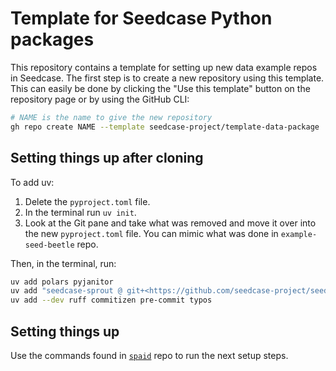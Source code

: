 # Template for Seedcase Python packages

This repository contains a template for setting up new data example
repos in Seedcase. The first step is to create a new repository using
this template. This can easily be done by clicking the "Use this
template" button on the repository page or by using the GitHub CLI:

``` bash
# NAME is the name to give the new repository
gh repo create NAME --template seedcase-project/template-data-package
```

## Setting things up after cloning

To add uv:

1.  Delete the `pyproject.toml` file.
2.  In the terminal run `uv init`.
3.  Look at the Git pane and take what was removed and move it over into
    the new `pyproject.toml` file. You can mimic what was done in
    `example-seed-beetle` repo.

Then, in the terminal, run:

``` bash
uv add polars pyjanitor
uv add "seedcase-sprout @ git+<https://github.com/seedcase-project/seedcase-sprout>"
uv add --dev ruff commitizen pre-commit typos
```

## Setting things up

Use the commands found in
[`spaid`](https://github.com/seedcase-project/spaid) repo to run the
next setup steps.
